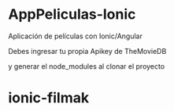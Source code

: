 # AppPeliculas-Ionic
Aplicación de películas con Ionic/Angular

Debes ingresar tu propia Apikey de TheMovieDB 

y generar el node_modules al clonar el proyecto
# ionic-filmak
